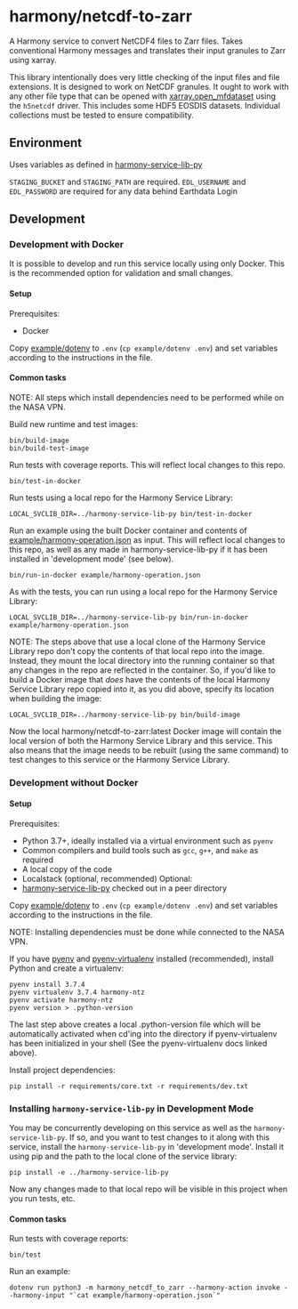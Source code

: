 # harmony/netcdf-to-zarr

A Harmony service to convert NetCDF4 files to Zarr files.  Takes conventional Harmony messages and translates
their input granules to Zarr using xarray.

This library intentionally does very little checking of the input files and file extensions.  It is designed
to work on NetCDF granules.  It ought to work with any other file type that can be opened with
[xarray.open_mfdataset](http://xarray.pydata.org/en/stable/generated/xarray.open_mfdataset.html) using the
`h5netcdf` driver.  This includes some HDF5 EOSDIS datasets.  Individual collections must be tested to ensure
compatibility.

## Environment

Uses variables as defined in
[harmony-service-lib-py](https://git.earthdata.nasa.gov/projects/HARMONY/repos/harmony-service-lib-py/browse)

`STAGING_BUCKET` and `STAGING_PATH` are required. `EDL_USERNAME` and `EDL_PASSWORD` are
required for any data behind Earthdata Login

## Development

### Development with Docker

It is possible to develop and run this service locally using only Docker.  This is the recommended option
for validation and small changes.

#### Setup

Prerequisites:
  - Docker

Copy [example/dotenv](example/dotenv) to `.env` (`cp example/dotenv .env`) and set variables according
to the instructions in the file.

#### Common tasks

NOTE: All steps which install dependencies need to be performed while on the NASA VPN.

Build new runtime and test images:
```
bin/build-image
bin/build-test-image
```

Run tests with coverage reports.  This will reflect local changes to this repo.
```
bin/test-in-docker
```

Run tests using a local repo for the Harmony Service Library:
```
LOCAL_SVCLIB_DIR=../harmony-service-lib-py bin/test-in-docker
```

Run an example using the built Docker container and contents of [example/harmony-operation.json](example/harmony-operation.json)
as input.  This will reflect local changes to this repo, as well as any made in
harmony-service-lib-py if it has been installed in 'development mode' (see below).
```
bin/run-in-docker example/harmony-operation.json
```

As with the tests, you can run using a local repo for the Harmony Service Library:
```
LOCAL_SVCLIB_DIR=../harmony-service-lib-py bin/run-in-docker example/harmony-operation.json
```

NOTE: The steps above that use a local clone of the Harmony Service Library repo don't copy
the contents of that local repo into the image. Instead, they mount the local directory
into the running container so that any changes in the repo are reflected in the container.
So, if you'd like to build a Docker image that *does* have the contents of the local Harmony
Service Library repo copied into it, as you did above, specify its location when
building the image:

```
LOCAL_SVCLIB_DIR=../harmony-service-lib-py bin/build-image
```

Now the local harmony/netcdf-to-zarr:latest Docker image will contain the local version
of both the Harmony Service Library and this service. This also means that the image
needs to be rebuilt (using the same command) to test changes to this service or the
Harmony Service Library.

### Development without Docker

#### Setup

Prerequisites:
  - Python 3.7+, ideally installed via a virtual environment such as `pyenv`
  - Common compilers and build tools such as `gcc`, `g++`, and `make` as required
  - A local copy of the code
  - Localstack (optional, recommended)
Optional:
  - [harmony-service-lib-py](https://git.earthdata.nasa.gov/projects/HARMONY/repos/harmony-service-lib-py/browse) checked out in a peer directory

Copy [example/dotenv](example/dotenv) to `.env` (`cp example/dotenv .env`) and set variables according
to the instructions in the file.

NOTE: Installing dependencies must be done while connected to the NASA VPN.

If you have [pyenv](https://github.com/pyenv/pyenv) and [pyenv-virtualenv](https://github.com/pyenv/pyenv-virtualenv) installed (recommended),
install Python and create a virtualenv:

```
pyenv install 3.7.4
pyenv virtualenv 3.7.4 harmony-ntz
pyenv activate harmony-ntz
pyenv version > .python-version
```

The last step above creates a local .python-version file which will be automatically activated when cd'ing into the
directory if pyenv-virtualenv has been initialized in your shell (See the pyenv-virtualenv docs linked above).

Install project dependencies:
```
pip install -r requirements/core.txt -r requirements/dev.txt
```

### Installing `harmony-service-lib-py` in Development Mode

You may be concurrently developing on this service as well as the `harmony-service-lib-py`. If so, and you 
want to test changes to it along with this service, install the `harmony-service-lib-py` in 'development mode'. 
Install it using pip and the path to the local clone of the service library:

```
pip install -e ../harmony-service-lib-py
```

Now any changes made to that local repo will be visible in this project when you run tests, etc.

#### Common tasks

Run tests with coverage reports:
```
bin/test
```

Run an example:
```
dotenv run python3 -m harmony_netcdf_to_zarr --harmony-action invoke --harmony-input "`cat example/harmony-operation.json`"
```
